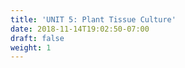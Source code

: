 ```yaml
---
title: 'UNIT 5: Plant Tissue Culture'
date: 2018-11-14T19:02:50-07:00
draft: false
weight: 1
---
```
















